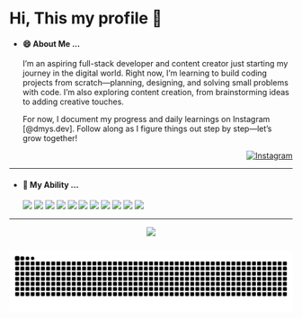 # Hi, This my profile 👋

- <h4> 😄 About Me ... </h4>
    <p>I’m an aspiring full-stack developer and content creator just starting my journey in the digital world. Right now, I’m learning to build coding projects from scratch—planning, designing, and solving small problems with code. I’m also exploring content creation, from brainstorming ideas to adding creative touches.

    For now, I document my progress and daily learnings on Instagram [@dmys.dev]. Follow along as I figure things out step by step—let’s grow together!</p>
    <div align="right">
    <a href="https://www.instagram.com/dmys.dev/" target="blank">
      <img src="https://img.shields.io/badge/Instagram-E4405F?style=social&logo=instagram&logoColor=red" alt="Instagram" />
    </a>
    </div>
    
***
- <h4> 🌱 My Ability ... </h4>
  <p>
    <img src="https://img.shields.io/badge/HTML5-E34F26?logo=html5&logoColor=white" />
    <img src="https://img.shields.io/badge/CSS3-1572B6?logo=css3&logoColor=white" />
    <img src="https://img.shields.io/badge/Dart-0175C2?logo=dart&logoColor=white" />
    <img src="https://img.shields.io/badge/JavaScript-323330?logo=javascript&logoColor=F7DF1E" />
    <img src="https://img.shields.io/badge/PHP-777BB4?logo=php&logoColor=white" />
    <img src="https://img.shields.io/badge/Bootstrap-563D7C?logo=bootstrap&logoColor=white" />
    <img src="https://img.shields.io/badge/Laravel-FF2D20?logo=laravel&logoColor=white" />
    <img src="https://img.shields.io/badge/Tailwind_CSS-38B2AC?logo=tailwind-css&logoColor=white" />
    <img src="https://img.shields.io/badge/Adobe%20Illustrator-FF9A00?logo=adobe%20illustrator&logoColor=white" />
    <img src="https://img.shields.io/badge/Figma-F24E1E?logo=figma&logoColor=white" />
    <img src="https://img.shields.io/badge/Canva-%2300C4CC.svg?&logo=Canva&logoColor=white" />
  </p>
  
*** 
<div align="center">
  <img src="https://profile-counter.glitch.me/Dmiyo/count.svg?"  />
</div>

###

<div align="center">
<img src="https://raw.githubusercontent.com/Dmiyo/Dmiyo/output/snake.svg" alt="Snake animation" />
</div>

###
